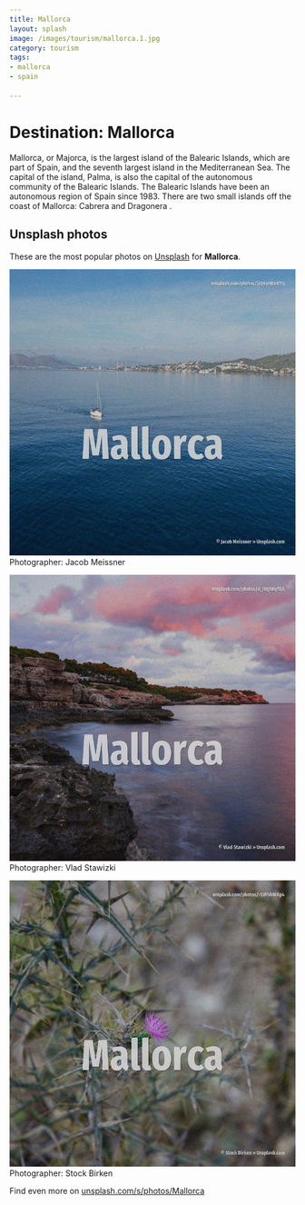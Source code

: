 ```yaml
---
title: Mallorca
layout: splash
image: /images/tourism/mallorca.1.jpg
category: tourism
tags:
- mallorca
- spain

---
```

# Destination: Mallorca

Mallorca, or Majorca, is the largest island of the Balearic Islands, which are part of Spain, and  the seventh largest island in the Mediterranean Sea.  The capital of the island, Palma, is also the capital of the autonomous community of the Balearic  Islands. The Balearic Islands have been an autonomous region of Spain since 1983. There are two small islands off the coast of Mallorca: Cabrera  and Dragonera . 

 
## Unsplash photos
These are the most popular photos on [Unsplash](https://unsplash.com) for **Mallorca**.
 
![Mallorca](/images/tourism/mallorca.1.jpg)
Photographer:  Jacob Meissner
 
![Mallorca](/images/tourism/mallorca.2.jpg)
Photographer:  Vlad Stawizki
 
![Mallorca](/images/tourism/mallorca.3.jpg)
Photographer:  Stock Birken
 
Find even more on [unsplash.com/s/photos/Mallorca](https://unsplash.com/s/photos/Mallorca)
 
